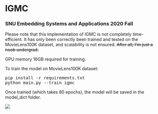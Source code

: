 # IGMC
### SNU Embedding Systems and Applications 2020 Fall

Please note that this implementation of IGMC is not completely time-efficient.
It has only been correctly been trained and tested on the MovieLens100K dataset, and scalability is not ensured. ~~After all, I'm just a noob undergrad.~~

GPU memory 16GB required for training. 


To train the model on MovieLens100K dataset:
<pre>pip install -r requirements.txt  
python main.py --train_igmc</pre>

Once trained (which takes 80 epochs), the model will be saved in the model_dict folder. 


![](https://raw.githubusercontent.com/mike0295/IGMC/main/img/img1.png)
